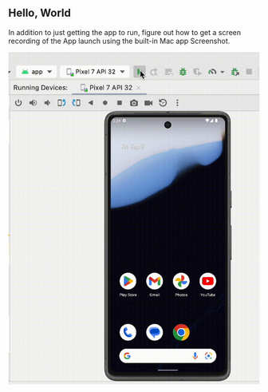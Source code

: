 ## Hello, World

In addition to just getting the app to run, figure out how to get a screen recording of the App launch using the built-in Mac app Screenshot.

![Screen Recording](resources/screenshot.gif)

